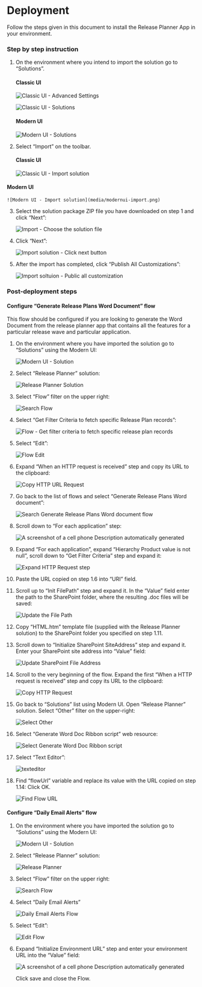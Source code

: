 # Deployment

Follow the steps given in this document to install the Release Planner App in your environment.

### Step by step instruction

1.  On the environment where you intend to import the solution go to
    “Solutions”.  
    #### Classic UI
    

    ![Classic UI - Advanced Settings](media/classicui-advancedsetting.png)

    ![Classic UI - Solutions](media/classicui-solutions.png)

    #### Modern UI
    

    ![Modern UI - Solutions](media/modernui-solutions.png)

2.  Select “Import” on the toolbar.  
    #### Classic UI
    

    ![Classic UI - Import solution](media/classicui-import.png)

      
   #### Modern UI  
    

    ![Modern UI - Import solution](media/modernui-import.png)

3.  Select the solution package ZIP file you have downloaded on step 1 and click
    “Next”:  
    

    ![Import - Choose the solution file](media/import-choosefile.png)

4.  Click “Next”:  
    

    ![Import solution - Click next button](media/import-next.png)

5.  After the import has completed, click “Publish All Customizations”:  
    

    ![Import soltuion - Public all customization](media/import-publishall.png)

### Post-deployment steps

#### Configure “Generate Release Plans Word Document” flow

This flow should be configured if you are looking to generate the Word Document
from the release planner app that contains all the features for a particular
release wave and particular application.

1.  On the environment where you have imported the solution go to “Solutions”
    using the Modern UI:  
    

    ![Modern UI - Solution](media/modernui-solutions.png)

2.  Select “Release Planner” solution:  
    

    ![Release Planner Solution](media/releaseplanner.png)

3.  Select “Flow” filter on the upper right:  
    

    ![Search Flow](media/search-flow.png)

4.  Select “Get Filter Criteria to fetch specific Release Plan records”:  
    

    ![Flow - Get filter criteria to fetch specific release plan records](media/getfiltercriteria.png)

5.  Select “Edit”:  
    

    ![Flow Edit](media/flow-edit.png)

6.  Expand “When an HTTP request is received” step and copy its URL to the
    clipboard:  
    

    ![Copy HTTP URL Request](media/getflowhttp.png)

7.  Go back to the list of flows and select “Generate Release Plans Word
    document”:  
    

    ![Search Generate Release Plans Word document flow](media/searchgeneratereleaseplan.png)

8.  Scroll down to “For each application” step:  
    

    ![A screenshot of a cell phone Description automatically generated](media/scroll-for-each-app.png)

9.  Expand “For each application”, expand “Hierarchy Product value is not null”,
    scroll down to “Get Filter Criteria” step and expand it:  
    

    ![Expand HTTP Request step](media/expand.jpg)

10. Paste the URL copied on step 1.6 into “URI” field.

11. Scroll up to “Init FilePath” step and expand it. In the “Value” field enter
    the path to the SharePoint folder, where the resulting .doc files will be
    saved:  
    

    ![Update the File Path](media/initfilepath.jpg)

12. Copy “HTML.htm” template file (supplied with the Release Planner solution)
    to the SharePoint folder you specified on step 1.11.

13. Scroll down to “Initialize SharePoint SiteAddress” step and expand it. Enter
    your SharePoint site address into “Value” field:  
    

    ![Update SharePoint File Address](media/initsharepointfileaddress.jpg)

14. Scroll to the very beginning of the flow. Expand the first “When a HTTP
    request is received” step and copy its URL to the clipboard:  
    

    ![Copy HTTP Request](media/copyhttprequest.png)

15. Go back to “Solutions” list using Modern UI. Open “Release Planner”
    solution. Select “Other” filter on the upper-right:  
    

    ![Select Other](media/select-other.png)

16. Select “Generate Word Doc Ribbon script” web resource:  
    

    ![Select Generate Word Doc Ribbon script](media/select-generate-word-script.png)

17. Select “Text Editor”:  
    

    ![texteditor](media/texteditor.png)

18. Find “flowUrl” variable and replace its value with the URL copied on step
    1.14:  Click OK.
    

    ![Find Flow URL](media/find-flow-url.jpg)

#### Configure “Daily Email Alerts” flow

1.  On the environment where you have imported the solution go to “Solutions”
    using the Modern UI:  
    

    ![Modern UI - Solution](media/modernui-solutions.png)

2.  Select “Release Planner” solution:  
    

    ![Release Planner](media/releaseplanner.png)

3.  Select “Flow” filter on the upper right:  
    

    ![Search Flow](media/search-flow.png)

4.  Select “Daily Email Alerts”  
    

    ![Daily Email Alerts Flow](media/dailyemailalert.png)

5.  Select “Edit”:  
    

    ![Edit Flow](media/edit-flow.png)

6.  Expand “Initialize Environment URL” step and enter your environment URL into
    the “Value” field:  
    

    ![A screenshot of a cell phone Description automatically generated](media/environmenturl.jpg)

    Click save and close the Flow.